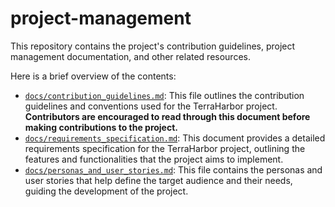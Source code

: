 # project-management

This repository contains the project's contribution guidelines, project management documentation, and other related resources.

Here is a brief overview of the contents:

- [`docs/contribution_guidelines.md`](./docs/contribution_guidelines.md): This file outlines the contribution guidelines and conventions used for the TerraHarbor project. **Contributors are encouraged to read through this document before making contributions to the project.**
- [`docs/requirements_specification.md`](./docs/requirements_specification.md): This document provides a detailed requirements specification for the TerraHarbor project, outlining the features and functionalities that the project aims to implement.
- [`docs/personas_and_user_stories.md`](./docs/personas_and_user_stories.md): This file contains the personas and user stories that help define the target audience and their needs, guiding the development of the project.
